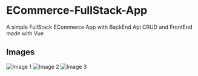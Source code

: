 # ECommerce-FullStack-App
A simple FullStack ECommerce App with BackEnd Api CRUD and FrontEnd made with Vue

## Images

<img src="img1.jpg" alt="Image 1" >
  <img src="img2.jpg" alt="Image 2">
  <img src="img3.jpg" alt="Image 3">
